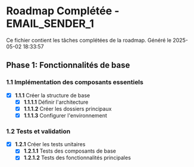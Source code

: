 # Roadmap Complétée - EMAIL_SENDER_1

Ce fichier contient les tâches complétées de la roadmap.
Généré le 2025-05-02 18:33:57

## Phase 1: Fonctionnalités de base

### 1.1 Implémentation des composants essentiels
- [x] **1.1.1** Créer la structure de base
  - [x] **1.1.1.1** Définir l'architecture
  - [x] **1.1.1.2** Créer les dossiers principaux
  - [x] **1.1.1.3** Configurer l'environnement

### 1.2 Tests et validation
- [x] **1.2.1** Créer les tests unitaires
  - [x] **1.2.1.1** Tests des composants de base
  - [x] **1.2.1.2** Tests des fonctionnalités principales
